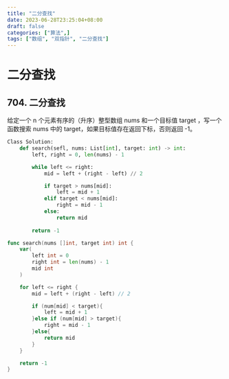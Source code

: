 ```yaml
---
title: "二分查找"
date: 2023-06-28T23:25:04+08:00
draft: false
categories: ["算法",]
tags: ["数组", "双指针", "二分查找"]
---
```


# 二分查找
## 704. 二分查找
给定一个 n 个元素有序的（升序）整型数组 nums 和一个目标值 target  ，写一个函数搜索 nums 中的 target，如果目标值存在返回下标，否则返回 -1。

<!--more-->

```python
Class Solution:
    def search(sefl, nums: List[int], target: int) -> int:
        left, right = 0, len(nums) - 1

        while left <= right:
            mid = left + (right - left) // 2

            if target > nums[mid]:
                left = mid + 1
            elif target < nums[mid]:
                right = mid - 1
            else:
                return mid
        
        return -1

```

```go
func search(nums []int, target int) int {
    var(
        left int = 0
        right int = len(nums) - 1
        mid int
    )

    for left <= right {
        mid = left + (right - left) // 2

        if (num[mid] < target){
            left = mid + 1
        }else if (num[mid] > target){
            right = mid - 1
        }else{
            return mid
        }
    }

    return -1
}

```
